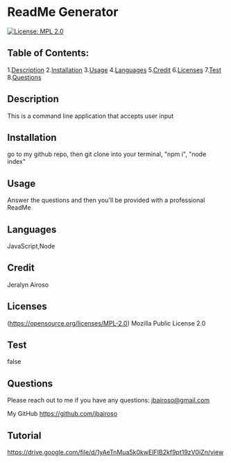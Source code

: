 # ReadMe Generator

  [![License: MPL 2.0](https://img.shields.io/badge/License-MPL_2.0-brightgreen.svg)](https://opensource.org/licenses/MPL-2.0)

  ## Table of Contents:
  1.[Description](#description)
  2.[Installation](#installion)
  3.[Usage](#usage)
  4.[Languages](#languages)
  5.[Credit](#credit)
  6.[Licenses](#licenses)
  7.[Test](#test)
  8.[Questions](#questions)


  ## Description
  This is a command line application that accepts user input

  ## Installation
  go to my github repo, then git clone into your terminal, "npm i", "node index"

  ## Usage
  Answer the questions and then you'll be provided with a professional ReadMe

  ## Languages
  JavaScript,Node

  ## Credit
  Jeralyn Airoso

  ## Licenses

  (https://opensource.org/licenses/MPL-2.0)
  Mozilla Public License 2.0

  ## Test
  false

  ## Questions
  Please reach out to me if you have any questions:
  jbairoso@gmail.com

  My GitHub
  https://github.com/jbairoso

  ## Tutorial
  https://drive.google.com/file/d/1yAeTnMua5k0kwEIFIB2kf9pt19zV0iZn/view
